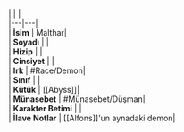 |  |  |<br>|---|---|<br>| **İsim** | Malthar|<br>| **Soyadı** | |<br>| **Hizip** | |<br>| **Cinsiyet** | |<br>| **Irk** | #Race/Demon|<br>| **Sınıf** | |<br>| **Kütük** | [[Abyss]]|<br>| **Münasebet** | #Münasebet/Düşman|<br>| **Karakter Betimi** | |<br>| **İlave Notlar** | [[Alfons]]'un aynadaki demon|<br>